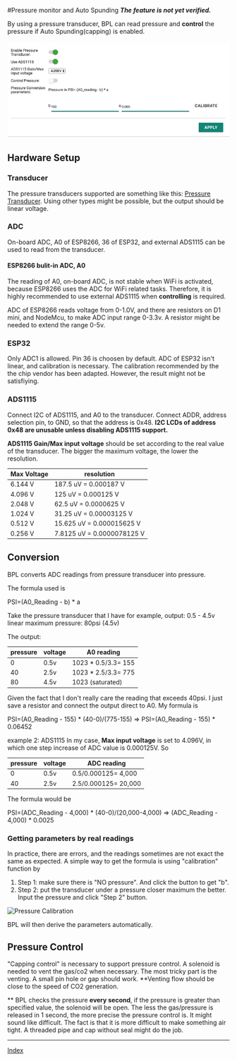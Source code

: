 #Pressure monitor and Auto Spunding
**_The feature is not yet verified._**

By using a pressure transducer, BPL can read pressure and **control** the pressure if Auto Spunding(capping) is enabled.

![Pressure Settings](image/pressure-setting.jpg?raw=true)

## Hardware Setup
### Transducer
The pressure transducers supported are something like this: [Pressure Transducer](http://www.auberins.com/index.php?main_page=product_info&cPath=38&products_id=311). Using other types might be possible, but the output should be linear voltage.

### ADC
On-board ADC, A0 of ESP8266, 36 of ESP32, and external ADS1115 can be used to read from the transducer. 

#### ESP8266 bulit-in ADC, A0
The reading of A0, on-board ADC, is not stable when WiFi is activated, because ESP8266 uses the ADC for WiFi related tasks. Therefore, it is highly recommended to use external ADS1115 when **controlling** is required.

ADC of ESP8266 reads voltage from 0-1.0V, and there are resistors on D1 mini, and NodeMcu, to make ADC input range 0-3.3v. A resistor might be needed to extend the range 0-5v. 

### ESP32
Only ADC1 is allowed. Pin 36 is choosen by default. ADC of ESP32 isn't linear, and calibration is necessary. The calibration recommended by the the chip vendor has been adapted. However, the result might not be satisfiying.

### ADS1115
Connect I2C of ADS1115, and A0 to the transducer. Connect ADDR, address selection pin, to GND, so that the address is 0x48.
**I2C LCDs of address 0x48 are unusable unless disabling ADS1115 support.**

**ADS1115 Gain/Max input voltage** should be set according to the real value of the transducer. The bigger the maximum voltage, the lower the resolution.

| Max Voltage | resolution |
| ------- |---- |
| 6.144 V | 187.5 uV  = 0.000187 V |
| 4.096 V | 125 uV    = 0.000125 V |
| 2.048 V | 62.5 uV   = 0.0000625 V |
| 1.024 V | 31.25 uV  = 0.00003125 V |
| 0.512 V | 15.625 uV = 0.000015625 V |
| 0.256 V | 7.8125 uV = 0.0000078125 V |


## Conversion
BPL converts ADC readings from pressure transducer into pressure.

The formula used is 

PSI=(A0_Reading - b) * a

Take the pressure transducer that I have for example,
output: 0.5 - 4.5v linear
maximum pressure: 80psi (4.5v)

The output:

| pressure | voltage | A0 reading |
| ------- | ----- | ----- |
| 0    |  0.5v | 1023 * 0.5/3.3= 155 |
| 40   |  2.5v | 1023 * 2.5/3.3= 775 |
| 80   |  4.5v | 1023 (saturated) |

Given the fact that I don't really care the reading that exceeds 40psi. I just save a resistor and connect the output direct to A0. My formula is

PSI=(A0_Reading - 155) * (40-0)/(775-155) 
=> PSI=(A0_Reading - 155) * 0.06452

example 2: ADS1115
In my case, **Max input voltage** is set to 4.096V, in which one step increase of ADC value is 0.000125V. So

| pressure | voltage | ADC reading |
| ------- | ----- | ----- |
| 0    |  0.5v | 0.5/0.000125= 4,000 |
| 40   |  2.5v | 2.5/0.000125= 20,000 |

The formula would be

PSI=(ADC_Reading - 4,000) * (40-0)/(20,000-4,000) 
  => (ADC_Reading - 4,000) * 0.0025

### Getting parameters by real readings
In practice, there are errors, and the readings sometimes are not exact the same as expected. A simple way to get the formula is using "calibration" function by
1. Step 1: make sure there is "NO pressure". And click the button to get "b".
2. Step 2: put the transducer under a pressure closer maximum the better. Input the pressure and click "Step 2" button.

![Pressure Calibration](image/pressure-cal.jpg?raw=true)

BPL will then derive the parameters automatically.

## Pressure Control
"Capping control" is necessary to support pressure control. A solenoid is needed to vent the gas/co2 when necessary. The most tricky part is the venting. A small pin hole or gap should work. **Venting flow should be close to the speed of CO2 generation.

** BPL checks the pressure **every second**, if the pressure is greater than specified value, the solenoid will be open. The less the gas/pressure is released in 1 second, the more precise the pressure control is. It might sound like difficult. The fact is that it is more difficult to make something air tight. A threaded pipe and cap without seal might do the job.

***
[Index](index.md)